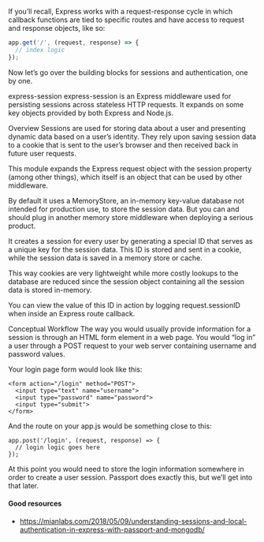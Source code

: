 If you’ll recall, Express works with a request-response cycle in which callback functions are tied to specific routes and have access to request and response objects, like so:

```js
app.get('/', (request, response) => {
  // index logic
});
```
Now let’s go over the building blocks for sessions and authentication, one by one.

express-session
express-session is an Express middleware used for persisting sessions across stateless HTTP requests. It expands on some key objects provided by both Express and Node.js.

Overview
Sessions are used for storing data about a user and presenting dynamic data based on a user’s identity. They rely upon saving session data to a cookie that is sent to the user’s browser and then received back in future user requests.

This module expands the Express request object with the session property (among other things), which itself is an object that can be used by other middleware.

By default it uses a MemoryStore, an in-memory key-value database not intended for production use, to store the session data. But you can and should plug in another memory store middleware when deploying a serious product.

It creates a session for every user by generating a special ID that serves as a unique key for the session data. This ID is stored and sent in a cookie, while the session data is saved in a memory store or cache.

This way cookies are very lightweight while more costly lookups to the database are reduced since the session object containing all the session data is stored in-memory.

You can view the value of this ID in action by logging request.sessionID when inside an Express route callback.

Conceptual Workflow
The way you would usually provide information for a session is through an HTML form element in a web page. You would “log in” a user through a POST request to your web server containing username and password values.

Your login page form would look like this:

```
<form action="/login" method="POST">
  <input type="text" name="username">
  <input type="password" name="password">
  <input type="submit">
</form>
```
And the route on your app.js would be something close to this:

```
app.post('/login', (request, response) => {
  // login logic goes here
});
```
At this point you would need to store the login information somewhere in order to create a user session. Passport does exactly this, but we’ll get into that later.


#### Good resources
 - https://mianlabs.com/2018/05/09/understanding-sessions-and-local-authentication-in-express-with-passport-and-mongodb/
